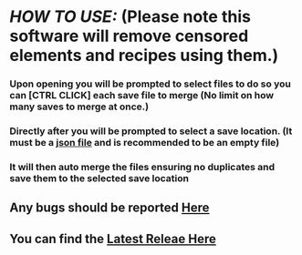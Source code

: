 # *HOW TO USE:* (**Please note this software will remove censored elements and recipes using them.**)

### Upon opening you will be prompted to select files to do so you can [CTRL CLICK] each save file to merge (No limit on how many saves to merge at once.)
### Directly after you will be prompted to select a save location. (It must be a [json file](https://en.wikipedia.org/wiki/JSON) and is recommended to be an empty file)
### It will then auto merge the files ensuring no duplicates and save them to the selected save location

## Any bugs should be reported [Here](https://github.com/Nch0001/recipe-merger/issues/new)
## You can find the [Latest Releae Here](https://github.com/Nch0001/recipe-merger/releases/tag/InfSaveMerger)
